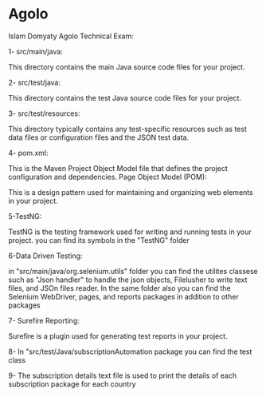# Agolo
Islam Domyaty Agolo Technical Exam:

1- src/main/java:

This directory contains the main Java source code files for your project.

2- src/test/java:

This directory contains the test Java source code files for your project.

3- src/test/resources:

This directory typically contains any test-specific resources such as test data files or configuration files and the JSON test data.

4- pom.xml:

This is the Maven Project Object Model file that defines the project configuration and dependencies.
Page Object Model (POM):

This is a design pattern used for maintaining and organizing web elements in your project.

5-TestNG:

TestNG is the testing framework used for writing and running tests in your project. you can find its symbols in the "TestNG" folder

6-Data Driven Testing:

in "src/main/java/org.selenium.utils" folder you can find the utilites classese such as "Json handler" to handle the json objects, Filelusher to write text files, and JSOn files reader. In the same folder also you can find the Selenium WebDriver, pages, and reports packages in addition to other packages

7- Surefire Reporting:

Surefire is a plugin used for generating test reports in your project.

8- In "src/test/Java/subscriptionAutomation package you can find the test class

9- The subscription details text file is used to print the details of each subscription package for each country
